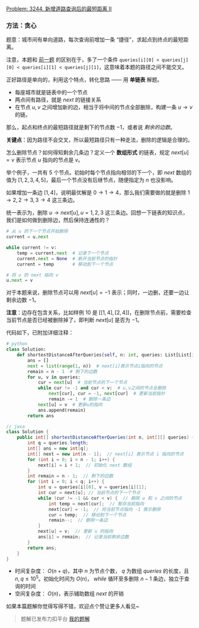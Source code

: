 [Problem: 3244. 新增道路查询后的最短距离 II](https://leetcode.cn/problems/shortest-distance-after-road-addition-queries-ii/description/)

### 方法：贪心

题意：城市间有单向道路，每次查询前增加一条 “捷径”，求起点到终点的最短距离。

注意，本题和 [前一题](https://leetcode.cn/problems/shortest-distance-after-road-addition-queries-i/description/) 的区别在于，多了一个条件 `queries[i][0] < queries[j][0] < queries[i][1] < queries[j][1]`，这意味着本题的路径之间不能交叉。

正好路径是单向的，利用这个特点，转化思路 —— 用 **单链表** 解题。

- 每座城市就是链表中的一个节点
- 两点间有路径，就是 $next$ 的链接关系
- 在节点 $u,v$ 之间增加新的边，相当于将中间的节点全部删除，构建一条 $u\rightarrow v$ 的链。

那么，起点和终点的最短路径就是剩下的节点数 $-1$，或者说 *剩余的边数*。

**关键点**：因为路径不会交叉，所以最短路径只有一种走法，删除的逻辑是合理的。

怎么删除节点？如何得知剩余几条边？定义一个 **数组形式** 的链表，规定 $next[u]=v$ 表示节点 $u$ 指向的节点是 $v$。

举个例子，一共有 $5$ 个节点。初始时每个节点指向相邻的下一个，即 $next$ 数组的值为 $[1,2,3,4,5]$，最后一个节点没有后继节点，随便指定为 $n$ 也没影响。

如果增加一条边 $[1,4]$，说明最优解是 $0\rightarrow 1\rightarrow 4$，那么我们需要做的就是删除 $1\rightarrow 2,2\rightarrow 3,3\rightarrow 4$ 这三条边。

统一表示为，删除 $u\rightarrow next[u],u=1,2,3$ 这三条边。回想一下链表的知识点，我们是如何做到删除边，然后保持连通性的？

```Python
# 从 u 的下一个节点开始删除
current = u.next

while current != v:
    temp = current.next  # 记录下一个节点
    current.next = None  # 断开当前节点的指针
    current = temp       # 移动到下一个节点

# 将 u 的 next 指向 v
u.next = v
```

对于本题来说，删除节点可以用 $next[u]=-1$ 表示；同时，一边删，还要一边让剩余边数 $-1$。

**注意**：边存在包含关系，比如样例 $10$ 是 $[[1,4],[2,4]]$，在删除节点前，需要检查当前节点是否已经被删除掉了，即判断 $next[u]$ 是否为 $-1$。

代码如下，已附加详细注释：

```Python
# python
class Solution:
    def shortestDistanceAfterQueries(self, n: int, queries: List[List[int]]) -> List[int]:
        ans = []
        next = list(range(1, n))  # next[i]表示节点i指向的节点
        remain = n - 1  # 剩下的边数
        for u, v in queries:
            cur = next[u]  # 当前节点的下一个节点
            while cur != -1 and cur < v:  # u,v之间的节点全删除
                next[cur], cur = -1, next[cur]  # 更新当前指针
                remain -= 1  # 删除一条边
            next[u] = v  # 更新u的指向
            ans.append(remain)
        return ans
```

```Java
// java
class Solution {
    public int[] shortestDistanceAfterQueries(int n, int[][] queries) {
        int q = queries.length;
        int[] ans = new int[q];
        int[] next = new int[n - 1];  // next[i] 表示节点 i 指向的节点
        for (int i = 0; i < n - 1; i++) {
            next[i] = i + 1;  // 初始化 next 数组
        }
        int remain = n - 1;  // 剩下的边数
        for (int i = 0; i < q; i++) {
            int u = queries[i][0], v = queries[i][1];
            int cur = next[u]; // 当前节点的下一个节点
            while (cur != -1 && cur < v) {  // 删除 u 和 v 之间的节点
                int temp = next[cur];  // 暂存当前指向
                next[cur] = -1;  // 将当前节点指向 -1 表示删除
                cur = temp;  // 移动到下一个节点
                remain--;  // 删除一条边
            }
            next[u] = v;  // 更新 u 的指向
            ans[i] = remain;  // 记录当前剩余边数
        }
        return ans;
    }
}
```

- 时间复杂度： $O(n+q)$，其中 $n$ 为节点个数， $q$ 为数组 $queries$ 的长度，且 $n,q\leq 10^5$。初始化时间为 $O(n)$， $while$ 循环至多删除 $n-1$ 条边，独立于查询的时间
- 空间复杂度： $O(n)$，表示辅助数组 $next$ 的开销

如果本篇题解你觉得写得不错，欢迎点个赞让更多人看见~

> 题解已发布力扣平台 [我的题解](https://leetcode.cn/problems/shortest-distance-after-road-addition-queries-ii/solutions/2994322/tan-xin-lian-biao-de-si-lu-tui-dao-zheng-qqig/)
